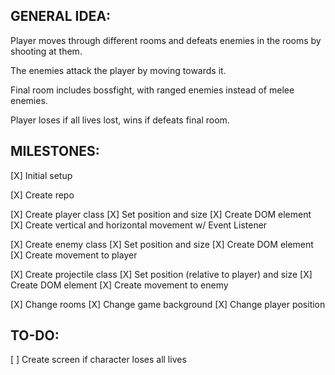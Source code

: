 ## GENERAL IDEA:

Player moves through different rooms and defeats enemies in the rooms by shooting at them. 

The enemies attack the player by moving towards it.

Final room includes bossfight, with ranged enemies instead of melee enemies.

Player loses if all lives lost, wins if defeats final room.

## MILESTONES:

[X] Initial setup

[X] Create repo

[X] Create player class
    [X] Set position and size
    [X] Create DOM element
    [X] Create vertical and horizontal movement w/ Event Listener

[X] Create enemy class
    [X] Set position and size
    [X] Create DOM element
    [X] Create movement to player

[X] Create projectile class
    [X] Set position (relative to player) and size
    [X] Create DOM element
    [X] Create movement to enemy

[X] Change rooms
    [X] Change game background
    [X] Change player position

## TO-DO:

[ ] Create screen if character loses all lives

